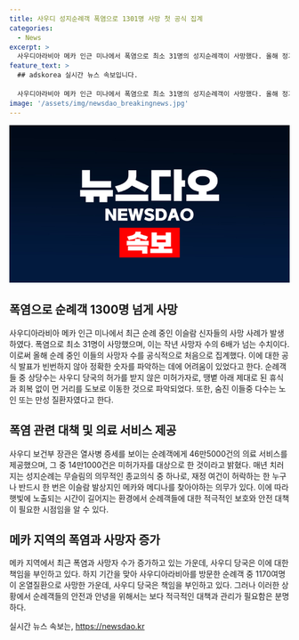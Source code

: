 ```yaml
---
title: 사우디 성지순례객 폭염으로 1301명 사망 첫 공식 집계
categories:
  - News
excerpt: >
  사우디아라비아 메카 인근 미나에서 폭염으로 최소 31명의 성지순례객이 사망했다. 올해 정기 성지순례 기간 중에는 1301명이 열사병 등으로 숨지거나 실종된 것으로 밝혀졌는데, 이는 작년의 200여명을 훨씬 능가하는 수치다. 이들의 대다수가 사우디 당국의 허가를 받지 않은 사람들로, 휴식과 회복을 제대로 할 수 없이 먼 거리를 도보로 이동했다고 전해졌다. 사우디 당국은 총 46만5000건의 의료 서비스를 제공했으며, 온열질환으로 숨진 이들에게 애도를 표했다. 1,170여명의 사망자를 낸 폭염 참사에 대해 사우디 당국은 책임을 부인했다. (# 당신의 안전이 우리의 책임입니다 # 사우디아라비아 폭염 참사 # 성지순례 사망자 증가)
feature_text: >
  ## adskorea 실시간 뉴스 속보입니다.

  사우디아라비아 메카 인근 미나에서 폭염으로 최소 31명의 성지순례객이 사망했다. 올해 정기 성지순례 기간 중에는 1301명이 열사병 등으로 숨지거나 실종된 것으로 밝혀졌는데, 이는 작년의 200여명을 훨씬 능가하는 수치다. 이들의 대다수가 사우디 당국의 허가를 받지 않은 사람들로, 휴식과 회복을 제대로 할 수 없이 먼 거리를 도보로 이동했다고 전해졌다. 사우디 당국은 총 46만5000건의 의료 서비스를 제공했으며, 온열질환으로 숨진 이들에게 애도를 표했다. 1,170여명의 사망자를 낸 폭염 참사에 대해 사우디 당국은 책임을 부인했다. (# 당신의 안전이 우리의 책임입니다 # 사우디아라비아 폭염 참사 # 성지순례 사망자 증가)
image: '/assets/img/newsdao_breakingnews.jpg'
---
```


<p><img src="/assets/img/newsdao_breakingnews.jpg" alt="adskorea 속보" /></p>

<h2 data-ke-size="size26">폭염으로 순례객 1300명 넘게 사망</h2>

<p data-ke-size="size16">사우디아라비아 메카 인근 미나에서 최근 순례 중인 이슬람 신자들의 사망 사례가 발생하였다. 폭염으로 최소 31명이 사망했으며, 이는 작년 사망자 수의 6배가 넘는 수치이다. 이로써 올해 순례 중인 이들의 사망자 수를 공식적으로 처음으로 집계했다. 이에 대한 공식 발표가 빈번하지 않아 정확한 숫자를 파악하는 데에 어려움이 있었다고 한다. 순례객들 중 상당수는 사우디 당국의 허가를 받지 않은 미허가자로, 땡볕 아래 제대로 된 휴식과 회복 없이 먼 거리를 도보로 이동한 것으로 파악되었다. 또한, 숨진 이들중 다수는 노인 또는 만성 질환자였다고 한다.</p>

<h2 data-ke-size="size26">폭염 관련 대책 및 의료 서비스 제공</h2>

<p data-ke-size="size16">사우디 보건부 장관은 열사병 증세를 보이는 순례객에게 46만5000건의 의료 서비스를 제공했으며, 그 중 14만1000건은 미허가자를 대상으로 한 것이라고 밝혔다. 매년 치러지는 성지순례는 무슬림의 의무적인 종교의식 중 하나로, 재정 여건이 허락하는 한 누구나 반드시 한 번은 이슬람 발상지인 메카와 메디나를 찾아야하는 의무가 있다. 이에 따라 햇빛에 노출되는 시간이 길어지는 환경에서 순례객들에 대한 적극적인 보호와 안전 대책이 필요한 시점임을 알 수 있다.</p>

<h2 data-ke-size="size26">메카 지역의 폭염과 사망자 증가</h2>

<p data-ke-size="size16">메카 지역에서 최근 폭염과 사망자 수가 증가하고 있는 가운데, 사우디 당국은 이에 대한 책임을 부인하고 있다. 하지 기간을 맞아 사우디아라비아를 방문한 순례객 중 1170여명이 온열질환으로 사망한 가운데, 사우디 당국은 책임을 부인하고 있다. 그러나 이러한 상황에서 순례객들의 안전과 안녕을 위해서는 보다 적극적인 대책과 관리가 필요함은 분명하다.</p>
실시간 뉴스 속보는, <a href="https://newsdao.kr" rel="dofollow">https://newsdao.kr</a>


